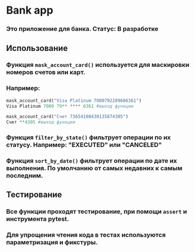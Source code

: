# Bank app
### Это приложение для банка. Статус: В разработке
## Использование
### Функция `mask_account_card()` используется для маскировки номеров счетов или карт.
### Например:
```python
mask_account_card("Visa Platinum 7000792289606361")
Visa Platinum 7000 79** **** 6361 #выход функции
```
```python
mask_account_card("Счет 73654108430135874305")
Счет **4305 #выход функции
```
### Функция `filter_by_state()` фильтрует операции по их статусу. Например: "EXECUTED" или "CANCELED"
### Функция `sort_by_date()` фильтрует операции по дате их выполнения. По умолчанию от самых недавних к самым последним.
## Тестирование
### Все функции проходят тестирование, при помощи `assert` и инструмента pytest.
### Для упрощения чтения кода в тестах используются параметризация и фикстуры.